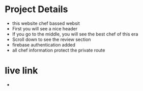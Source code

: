 # Project Details
* this website chef bassed websit
* First you will see a nice header
* If you go to the middle, you will see the best chef of this era
* Scroll down to see the review section
* firebase authentication added
* all chef information protect the private route
# live link
*